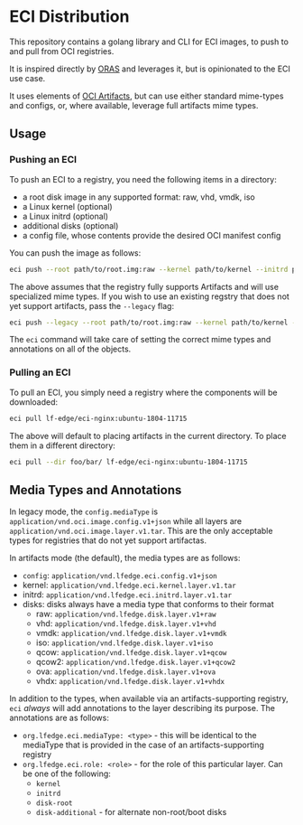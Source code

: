 # ECI Distribution

This repository contains a golang library and CLI for ECI images, to  push to and pull from OCI registries.

It is inspired directly by [ORAS](https://github.com/deislabs/oras) and leverages it, but is opinionated to the ECI use case.

It uses elements of [OCI Artifacts](http://github.com/opencontainers/artifacts), but can use either standard mime-types and configs, or, where available, leverage full artifacts mime types.


## Usage

### Pushing an ECI

To push an ECI to a registry, you need the following items in a directory:

* a root disk image in any supported format: raw, vhd, vmdk, iso
* a Linux kernel (optional)
* a Linux initrd (optional)
* additional disks (optional)
* a config file, whose contents provide the desired OCI manifest config

You can push the image as follows:

```sh
eci push --root path/to/root.img:raw --kernel path/to/kernel --initrd path/to/initrd --disk path/to/disk1:iso --disk path/to/disk2:vmdk ... --config path/to/config lfedge/eci-nginx:ubuntu-1804-11715
```

The above assumes that the registry fully supports Artifacts and will use specialized mime types. If you wish to use an existing regstry that does
not yet support artifacts, pass the `--legacy` flag:

```sh
eci push --legacy --root path/to/root.img:raw --kernel path/to/kernel --initrd path/to/initrd --disk path/to/disk1:iso --disk path/to/disk2:vmdk ... --config path/to/config lfedge/eci-nginx:ubuntu-1804-11715
```

The `eci` command will take care of setting the correct mime types and annotations on all of the objects.

### Pulling an ECI

To pull an ECI, you simply need a registry where the components will be downloaded:

```sh
eci pull lf-edge/eci-nginx:ubuntu-1804-11715
```

The above will default to placing artifacts in the current directory. To place them in a different directory:

```sh
eci pull --dir foo/bar/ lf-edge/eci-nginx:ubuntu-1804-11715
```

## Media Types and Annotations

In legacy mode, the `config.mediaType` is `application/vnd.oci.image.config.v1+json` while all layers are `application/vnd.oci.image.layer.v1.tar`. This are the only acceptable types for registries that do not yet support artifactas. 

In artifacts mode (the default), the media types are as follows:

* `config`: `application/vnd.lfedge.eci.config.v1+json `
* kernel: `application/vnd.lfedge.eci.kernel.layer.v1.tar`
* initrd: `application/vnd.lfedge.eci.initrd.layer.v1.tar`
* disks: disks always have a media type that conforms to their format
  * raw: `application/vnd.lfedge.disk.layer.v1+raw`
  * vhd: `application/vnd.lfedge.disk.layer.v1+vhd`
  * vmdk: `application/vnd.lfedge.disk.layer.v1+vmdk`
  * iso: `application/vnd.lfedge.disk.layer.v1+iso`
  * qcow: `application/vnd.lfedge.disk.layer.v1+qcow`
  * qcow2: `application/vnd.lfedge.disk.layer.v1+qcow2`
  * ova: `application/vnd.lfedge.disk.layer.v1+ova`
  * vhdx: `application/vnd.lfedge.disk.layer.v1+vhdx`

In addition to the types, when available via an artifacts-supporting registry, `eci` _always_ will add annotations to the layer describing its purpose.
The annotations are as follows:

* `org.lfedge.eci.mediaType: <type>` - this will be identical to the mediaType that is provided in the case of an artifacts-supporting registry
* `org.lfedge.eci.role: <role>` - for the role of this particular layer. Can be one of the following:
   * `kernel`
   * `initrd`
   * `disk-root`
   * `disk-additional` - for alternate non-root/boot disks

